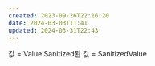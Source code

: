 ```yaml
---
created: 2023-09-26T22:16:20
date: 2024-03-03T11:41
updated: 2024-03-31T22:43
---
```

값 = Value
Sanitized된 값 = SanitizedValue